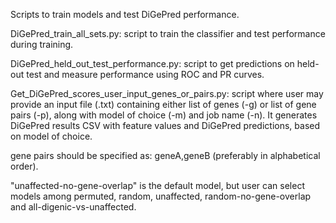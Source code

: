 Scripts to train models and test DiGePred performance.

DiGePred_train_all_sets.py: script to train the classifier and test performance during training. 

DiGePred_held_out_test_performance.py: script to get predictions on held-out test and measure performance using ROC and PR curves.

Get_DiGePred_scores_user_input_genes_or_pairs.py: script where user may provide an input file (.txt) containing either list of genes (-g) or list of gene pairs (-p), along with model of choice (-m) and job name (-n). It generates DiGePred results CSV with feature values and DiGePred predictions, based on model of choice. 

gene pairs should be specified as:
geneA,geneB (preferably in alphabetical order).

"unaffected-no-gene-overlap" is the default model, but user can select models among permuted, random, unaffected, random-no-gene-overlap and all-digenic-vs-unaffected.
